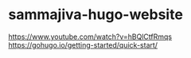 # sammajiva-hugo-website
https://www.youtube.com/watch?v=hBQlCtfRmqs
https://gohugo.io/getting-started/quick-start/